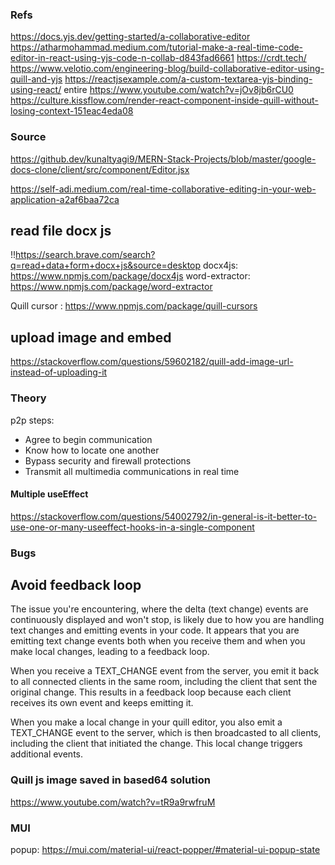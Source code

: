 ### Refs
https://docs.yjs.dev/getting-started/a-collaborative-editor
https://atharmohammad.medium.com/tutorial-make-a-real-time-code-editor-in-react-using-yjs-code-n-collab-d843fad6661
https://crdt.tech/
https://www.velotio.com/engineering-blog/build-collaborative-editor-using-quill-and-yjs
https://reactjsexample.com/a-custom-textarea-yjs-binding-using-react/
entire https://www.youtube.com/watch?v=jOv8jb6rCU0
https://culture.kissflow.com/render-react-component-inside-quill-without-losing-context-151eac4eda08

### Source
https://github.dev/kunaltyagi9/MERN-Stack-Projects/blob/master/google-docs-clone/client/src/component/Editor.jsx

https://self-adi.medium.com/real-time-collaborative-editing-in-your-web-application-a2af6baa72ca

## read file docx js
!!https://search.brave.com/search?q=read+data+form+docx+js&source=desktop
docx4js: https://www.npmjs.com/package/docx4js
word-extractor: https://www.npmjs.com/package/word-extractor

Quill cursor : https://www.npmjs.com/package/quill-cursors

## upload image and embed
https://stackoverflow.com/questions/59602182/quill-add-image-url-instead-of-uploading-it 

### Theory
p2p steps:
+ Agree to begin communication
+ Know how to locate one another
+ Bypass security and firewall protections
+ Transmit all multimedia communications in real time

#### Multiple useEffect
https://stackoverflow.com/questions/54002792/in-general-is-it-better-to-use-one-or-many-useeffect-hooks-in-a-single-component

### Bugs
## Avoid feedback loop
The issue you're encountering, where the delta (text change) events are continuously displayed and won't stop, is likely due to how you are handling text changes and emitting events in your code. It appears that you are emitting text change events both when you receive them and when you make local changes, leading to a feedback loop.

When you receive a TEXT_CHANGE event from the server, you emit it back to all connected clients in the same room, including the client that sent the original change. This results in a feedback loop because each client receives its own event and keeps emitting it.

When you make a local change in your quill editor, you also emit a TEXT_CHANGE event to the server, which is then broadcasted to all clients, including the client that initiated the change. This local change triggers additional events.


### Quill js image saved in based64 solution
https://www.youtube.com/watch?v=tR9a9rwfruM

### MUI
popup: https://mui.com/material-ui/react-popper/#material-ui-popup-state
